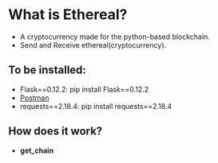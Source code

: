 # What is Ethereal?
- A cryptocurrency made for the python-based blockchain.
- Send and Receive ethereal(cryptocurrency).

## To be installed:
- Flask==0.12.2: pip install Flask==0.12.2
- [Postman](https://www.getpostman.com/)
- requests==2.18.4: pip install requests==2.18.4

## How does it work?
- <b>get_chain</b>
